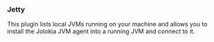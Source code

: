 ### Jetty

This plugin lists local JVMs running on your machine and allows you to install the Jolokia JVM agent into a running JVM and connect to it.

